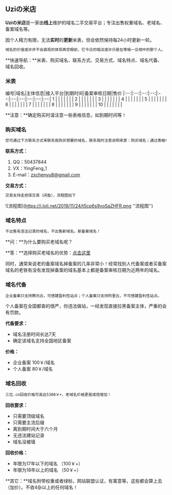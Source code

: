 ## Uziの米店

**Uziの米店**是一家由**线上**维护的域名二手交易平台；专注出售权重域名、老域名、备案域名等。

因个人精力有限，无法**实时**的**更新**米表，但会依然保持每24小时更新一轮。
```markdown
域名的价值或许并不会直观的体现再您眼前，它今日的暗淡或许只是在等候一见相中的那个人。
```
**快速导航：**米表、购买域名、联系方式、交易方式、域名特点、域名代备、域名回收。

### 米表

编号|域名|主体信息|接入平台|到期时间|备案审核日期|售价
|:--:|:--:|:--:|:--:|:--:|:--:|:--:|:--:|:--:|:--:|
1 | | | | | | |
2 | | | | | | |
3 | | | | | | |
4 | | | | | | |
5 | | | | | | |
6 | | | | | | |
7 | | | | | | |
8 | | | | | | |
9 | | | | | | |
10 | | | | | | |

**注意：**确定购买时请注意一些表格信息，如到期时间等！

### 购买域名
```markdown
您可通过下方联系方式来联系我购买想要的域名，联系我时注意说明来意：购买域名；通过表格中的编号告诉我你需要购买那个域名。
```
**联系方式：**

1. QQ：50437844
2. VX：YingFeng_1
3. E-mail：zschenyu8@gmail.com

**交易方式：**
```markdown
交易支持走担保交易（闲鱼），流程图如下
```
![流程图](https://i.loli.net/2019/11/24/t5cp6s9voSaZHFR.png ''流程图'')

### 域名特点
```markdown
不出售有违法记录的域名，不出售新域名，新备案域名！
```
**问：**为什么要购买老域名呢？

**答：**选择购买老域名的优势：[点击这里](https://www.reg.cn/news/detail/1016)

同时，通常来说老的备案域名掉备案的几率非常小！经常找别人代备案或者买备案域名的老铁有没有发现掉备案的域名基本上都是备案审核日期为近两年的域名。

### 域名代备
```markdown
企业备案只支持腾讯云，可搭建盈利性站点；个人备案只支持阿里云，不可搭建盈利性站点。
```
个人备案在全国都查的很严，你违法做站，一经发现直接拉黑备案主体，严重的会有罚款。

**代备要求：**

- 域名注册时间长达7天
- 确定该域名支持全国地区备案

**价格：**

- 企业备案 100￥/域名
- 个人备案 80￥/域名

### 域名回收
```markdown
三位.cn回收价格可高达5300￥+，老域名价格更是成倍增加！
```
**回收要求：**

+ 只需要顶级域名
+ 只需要主流后缀
+ 离到期时间大于六个月
+ 无违法建站记录
+ 域名没被墙

**回收价格：**

+ 年限为17年以下的域名 （100￥+）
+ 年限为18年以上的域名 （50￥+）

**其它：**域名附带权重或者绿标，网站联盟认证，有寓意等，这些都会算上去（加价）。不收4杂以上的任何域名！
